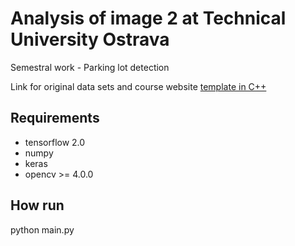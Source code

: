# Analysis of image 2 at Technical University Ostrava
Semestral work - Parking lot detection

Link for original data sets and course website [template in C++](http://mrl.cs.vsb.cz/people/fusek/ano2_course.html)

## Requirements 
 - tensorflow 2.0
 - numpy
 - keras
 - opencv >= 4.0.0

## How run
python main.py

